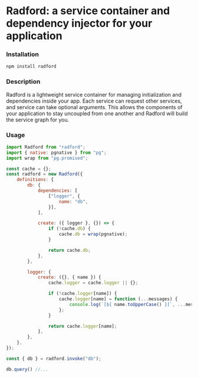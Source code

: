# Radford: a service container and dependency injector for your application

### Installation ###

```javascript
npm install radford
```

### Description ###

Radford is a lightweight service container for managing initialization and
dependencies inside your app. Each service can request other services, and
service can take optional arguments. This allows the components of your
application to stay uncoupled from one another and Radford will build the
service graph for you.

### Usage ###

```javascript
import Radford from "radford";
import { native: pgnative } from "pg";
import wrap from "pg.promised";

const cache = {};
const radford = new Radford({
    definitions: {
        db: {
            dependencies: [
                ["logger", {
                    name: "db",
                }],
            ],

            create: ({ logger }, {}) => {
                if (!cache.db) {
                    cache.db = wrap(pgnative);
                }

                return cache.db;
            },
        },

        logger: {
            create: ({}, { name }) {
                cache.logger = cache.logger || {};

                if (!cache.logger[name]) {
                    cache.logger[name] = function (...messages) {
                        console.log(`[${ name.toUpperCase() }]`, ...messages);
                    };
                }

                return cache.logger[name];
            },
        },
    },
});

const { db } = radford.invoke("db");

db.query() //...
```
